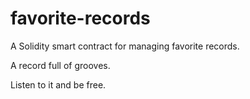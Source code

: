 # favorite-records
A Solidity smart contract for managing favorite records.

A record full of grooves.

Listen to it and be free.


